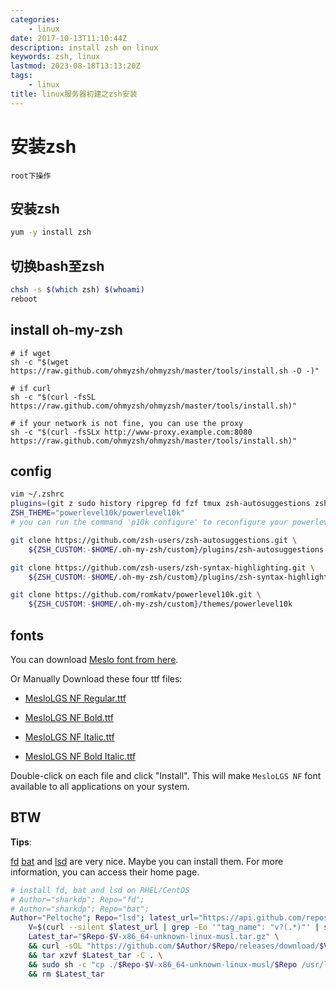 ```yaml
---
categories:
    - linux
date: 2017-10-13T11:10:44Z
description: install zsh on linux
keywords: zsh, linux
lastmod: 2023-08-18T13:13:20Z
tags:
    - linux
title: linux服务器初建之zsh安装
---
```




# 安装zsh

    root下操作

## 安装zsh

```bash
yum -y install zsh
```

## 切换bash至zsh

```bash
chsh -s $(which zsh) $(whoami)
reboot
```

<!-- more -->

## install oh-my-zsh

```shell
# if wget
sh -c "$(wget https://raw.github.com/ohmyzsh/ohmyzsh/master/tools/install.sh -O -)"

# if curl
sh -c "$(curl -fsSL https://raw.github.com/ohmyzsh/ohmyzsh/master/tools/install.sh)"

# if your network is not fine, you can use the proxy
sh -c "$(curl -fsSLx http://www-proxy.example.com:8080 https://raw.github.com/ohmyzsh/ohmyzsh/master/tools/install.sh)"
```

## config

```bash
vim ~/.zshrc
plugins=(git z sudo history ripgrep fd fzf tmux zsh-autosuggestions zsh-syntax-highlighting)
ZSH_THEME="powerlevel10k/powerlevel10k"
# you can run the command 'p10k configure' to reconfigure your powerlevel10k

git clone https://github.com/zsh-users/zsh-autosuggestions.git \
	${ZSH_CUSTOM:-$HOME/.oh-my-zsh/custom}/plugins/zsh-autosuggestions

git clone https://github.com/zsh-users/zsh-syntax-highlighting.git \
	${ZSH_CUSTOM:-$HOME/.oh-my-zsh/custom}/plugins/zsh-syntax-highlighting

git clone https://github.com/romkatv/powerlevel10k.git \
	${ZSH_CUSTOM:-$HOME/.oh-my-zsh/custom}/themes/powerlevel10k

```

## fonts

You can download [Meslo font from here](https://github.com/ryanoasis/nerd-fonts).

Or Manually Download these four ttf files:

- [MesloLGS NF Regular.ttf](https://github.com/romkatv/powerlevel10k-media/raw/master/MesloLGS%20NF%20Regular.ttf)

- [MesloLGS NF Bold.ttf](https://github.com/romkatv/powerlevel10k-media/raw/master/MesloLGS%20NF%20Bold.ttf)

- [MesloLGS NF Italic.ttf](https://github.com/romkatv/powerlevel10k-media/raw/master/MesloLGS%20NF%20Italic.ttf)

- [MesloLGS NF Bold Italic.ttf](https://github.com/romkatv/powerlevel10k-media/raw/master/MesloLGS%20NF%20Bold%20Italic.ttf)

Double-click on each file and click "Install". This will make `MesloLGS NF` font available to all applications on your system.

## BTW

**Tips**:

[fd](https://github.com/sharkdp/fd) [bat](https://github.com/sharkdp/bat) and [lsd](https://github.com/Peltoche/lsd) are very nice.
Maybe you can install them. For more information, you can access their home page.

```bash
# install fd, bat and lsd on RHEL/CentOS
# Author="sharkdp"; Repo="fd";
# Author="sharkdp"; Repo="bat";
Author="Peltoche"; Repo="lsd"; latest_url="https://api.github.com/repos/$Author/$Repo/releases/latest"; \
    V=$(curl --silent $latest_url | grep -Eo '"tag_name": "v?(.*)"' | sed -E 's/.*"([^"]+)".*/\1/'); \
    Latest_tar="$Repo-$V-x86_64-unknown-linux-musl.tar.gz" \
    && curl -sOL "https://github.com/$Author/$Repo/releases/download/$V/$Latest_tar" \
    && tar xzvf $Latest_tar -C . \
    && sudo sh -c "cp ./$Repo-$V-x86_64-unknown-linux-musl/$Repo /usr/local/bin/$Repo" \
    && rm $Latest_tar
```

